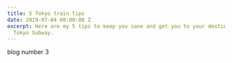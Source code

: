 ```yaml
---
title: 5 Tokyo train tips
date: 2019-07-04 00:00:00 Z
excerpt: Here are my 5 tips to keep you sane and get you to your destination on the
  Tokyo Subway.
---
```


blog number 3